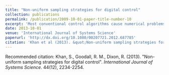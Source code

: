 ```yaml
---
title: "Non-uniform sampling strategies for digital control"
collection: publications
permalink: /publication/2009-10-01-paper-title-number-10
excerpt: 'Most conventional control algorithms cause numerical problems where data is collected at sampling rates that are substantially higher than the dynamics of the equivalent continuous-time operation that is being implemented. This is of relevant interest in applications of digital control, in which high sample rates are routinely dictated by the system stability requirements rather than the signal processing needs. Digital control systems exhibit bandwidth limitations enforced by their closed-loop frequency requirements that demand very high sample rates. Considerable recent progress in reducing sample frequency requirements has been made through the use of non-uniform sampling schemes, so called alias-free signal processing. The approach prompts the simplification of complex systems and consequently enhances the numerical conditioning of the implementation algorithms that otherwise would require very high uniform sample rates. However, the control communities have not yet investigated the use of intentional non-uniform sampling. The purpose of this article is to address some algorithmic issues when using such regimes for digital control.'
date: 2013-10-01
venue: 'International Journal of Systems Science'
paperurl: 'http://dx.doi.org/10.1080/00207721.2012.687785'
citation: 'Khan et al (2013). &quot;Non-uniform sampling strategies for digital control.&quot; <i>International Journal of Systems Science</i>. 44(12), 2234-2254.'
---
```


Recommended citation: Khan, S., Goodall, R. M., Dixon, R. (2013). "Non-uniform sampling strategies for digital control".<i> International Journal of Systems Science</i>. 44(12), 2234-2254.
